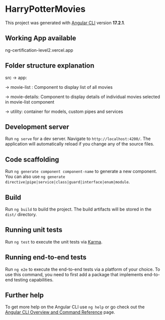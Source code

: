 # HarryPotterMovies

This project was generated with [Angular CLI](https://github.com/angular/angular-cli) version **17.2.1**.

## Working App available

ng-certification-level2.vercel.app

## Folder structure explanation

src -> app:

-> movie-list : Component to display list of all movies

-> movie-details: Component to display details of individual movies selected in movie-list component

-> utility: container for models, custom pipes and services

## Development server

Run `ng serve` for a dev server. Navigate to `http://localhost:4200/`. The application will automatically reload if you change any of the source files.

## Code scaffolding

Run `ng generate component component-name` to generate a new component. You can also use `ng generate directive|pipe|service|class|guard|interface|enum|module`.

## Build

Run `ng build` to build the project. The build artifacts will be stored in the `dist/` directory.

## Running unit tests

Run `ng test` to execute the unit tests via [Karma](https://karma-runner.github.io).

## Running end-to-end tests

Run `ng e2e` to execute the end-to-end tests via a platform of your choice. To use this command, you need to first add a package that implements end-to-end testing capabilities.

## Further help

To get more help on the Angular CLI use `ng help` or go check out the [Angular CLI Overview and Command Reference](https://angular.io/cli) page.

